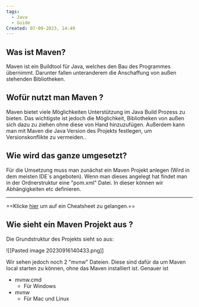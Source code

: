 ```yaml
---
tags:
  - Java
  - Guide
Created: 07-09-2023, 14:49
---
```

## Was ist Maven?

Maven ist ein Buildtool für Java, welches den Bau des Programmes übernimmt. Darunter fallen unteranderem die Anschaffung von außen stehenden Bibliotheken.

## Wofür nutzt man Maven ?

Maven bietet viele Möglichkeiten Unterstützung im Java Build Prozess zu bieten. Das wichtigste ist jedoch die Möglichkeit, Bibliotheken von außen sich dazu zu ziehen ohne diese von Hand hinzuzufügen. 
Außerdem kann man mit Maven die Java Version des Projekts festlegen, um Versionskonflikte zu vermeiden..

## Wie wird das ganze umgesetzt?

Für die Umsetzung muss man zunächst ein Maven Projekt anlegen (Wird in dem meisten IDE´s angeboten). Wenn man dieses angelegt hat findet man in der Ordnerstruktur eine "pom.xml" Datei.
In dieser können wir Abhängigkeiten etc definieren. 
<hr>

==Klicke [hier](https://www.jrebel.com/blog/maven-cheat-sheet) um auf ein Cheatsheet zu gelangen.== 


## Wie sieht ein Maven Projekt aus ?

Die Grundstruktur des Projekts sieht so aus:

![[Pasted image 20230916140433.png]]

Wir sehen jedoch noch 2 "mvnw" Dateien. Diese sind dafür da um Maven local starten zu können, ohne das Maven installiert ist. Genauer ist
- mvnw.cmd
	- Für Windows
- mvnw 
	- Für Mac und Linux
